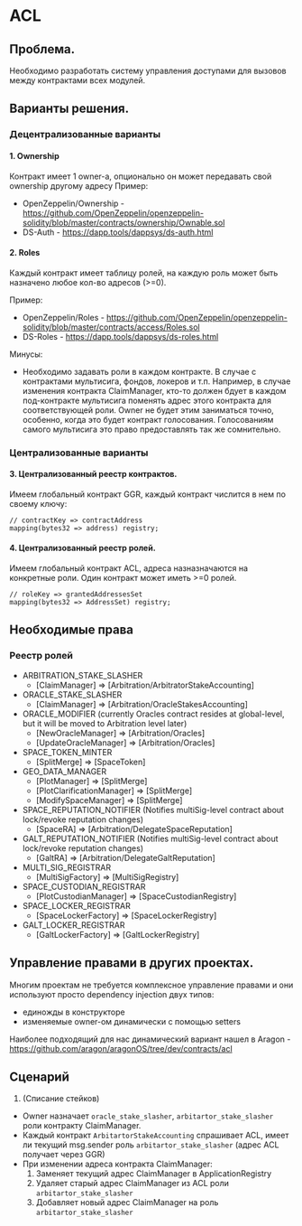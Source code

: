 # ACL
## Проблема.

Необходимо разработать систему управления доступами для вызовов между контрактами всех модулей.

## Варианты решения.
### Децентрализованные варианты
#### 1. Ownership
Контракт имеет 1 owner-а, опционально он может передавать свой ownership другому адресу
Пример:
* OpenZeppelin/Ownership - https://github.com/OpenZeppelin/openzeppelin-solidity/blob/master/contracts/ownership/Ownable.sol
* DS-Auth - https://dapp.tools/dappsys/ds-auth.html

#### 2. Roles
Каждый контракт имеет таблицу ролей, на каждую роль может быть назначено любое кол-во адресов (>=0).

Пример:
* OpenZeppelin/Roles - https://github.com/OpenZeppelin/openzeppelin-solidity/blob/master/contracts/access/Roles.sol
* DS-Roles - https://dapp.tools/dappsys/ds-roles.html

Минусы:
* Необходимо задавать роли в каждом контракте. В случае с контрактами мультисига, фондов, локеров и т.п. Например, в случае изменения контракта ClaimManager, кто-то должен бдует в каждом под-контракте мультисига поменять адрес этого контракта для соответствующей роли. Owner не будет этим заниматься точно, особенно, когда это будет контракт голосования. Голосованиям самого мультисига это право предоставлять так же сомнительно.

### Централизованные варианты
#### 3. Централизованный реестр контрактов.
Имеем глобальный контракт GGR, каждый контракт числится в нем по своему ключу:
```solidity
// contractKey => contractAddress
mapping(bytes32 => address) registry;
```


#### 4. Централизованный реестр ролей.
Имеем глобальный контракт ACL, адреса назназначаются на конкретные роли. Один контракт может иметь >=0 ролей.

```solidity
// roleKey => grantedAddressesSet
mapping(bytes32 => AddressSet) registry;
```


## Необходимые права
### Реестр ролей

* ARBITRATION_STAKE_SLASHER
	* [ClaimManager] => [Arbitration/ArbitratorStakeAccounting]
* ORACLE_STAKE_SLASHER
	* [ClaimManager] => [Arbitration/OracleStakesAccounting]
* ORACLE_MODIFIER (currently Oracles contract resides at global-level, but it will be moved to Arbitration level later)
	* [NewOracleManager] => [Arbitration/Oracles]
	* [UpdateOracleManager] => [Arbitration/Oracles]
* SPACE_TOKEN_MINTER
	* [SplitMerge] => [SpaceToken]
* GEO_DATA_MANAGER
	* [PlotManager] => [SplitMerge]
	* [PlotClarificationManager] => [SplitMerge]
	* [ModifySpaceManager] => [SplitMerge]
* SPACE_REPUTATION_NOTIFIER (Notifies multiSig-level contract about lock/revoke reputation changes)
	* [SpaceRA] => [Arbitration/DelegateSpaceReputation]
* GALT_REPUTATION_NOTIFIER (Notifies multiSig-level contract about lock/revoke reputation changes)
	* [GaltRA] => [Arbitration/DelegateGaltReputation]
* MULTI_SIG_REGISTRAR
	* [MultiSigFactory] => [MultiSigRegistry]
* SPACE_CUSTODIAN_REGISTRAR
	* [PlotCustodianManager] => [SpaceCustodianRegistry]
* SPACE_LOCKER_REGISTRAR
	* [SpaceLockerFactory] => [SpaceLockerRegistry]
* GALT_LOCKER_REGISTRAR
	* [GaltLockerFactory] => [GaltLockerRegistry]

## Управление правами в других проектах.
Многим проектам не требуется комплексное управление правами и они используют просто dependency injection двух типов:
* единожды в конструкторе
* изменяемые owner-ом динамически с помощью setters

Наиболее подходящий для нас динамический вариант нашел в Aragon - https://github.com/aragon/aragonOS/tree/dev/contracts/acl

## Сценарий
1. (Списание стейков)
* Owner назначает  `oracle_stake_slasher`, `arbitartor_stake_slasher` роли контракту ClaimManager.
* Каждый контракт `ArbitartorStakeAccounting` спрашивает ACL, имеет ли текущий msg.sender роль `arbitartor_stake_slasher` (адрес ACL получает через GGR)
* При изменении адреса контракта ClaimManager: 
	1) Заменяет текущий адрес ClaimManager в ApplicationRegistry
	2) Удаляет старый адрес ClaimManager из ACL роли `arbitartor_stake_slasher`
	3) Добавляет новый адрес ClaimManager на роль `arbitartor_stake_slasher`
